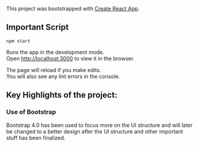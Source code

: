 This project was bootstrapped with [Create React App](https://github.com/facebook/create-react-app).

## Important Script

`npm start`

Runs the app in the development mode.<br />
Open [http://localhost:3000](http://localhost:3000) to view it in the browser.

The page will reload if you make edits.<br />
You will also see any lint errors in the console.

## Key Highlights of the project:

### Use of Bootstrap

Bootstrap 4.0 has been used to focus more on the UI structure and will later be changed to a better design after the UI structure and other important stuff has been finalized.
